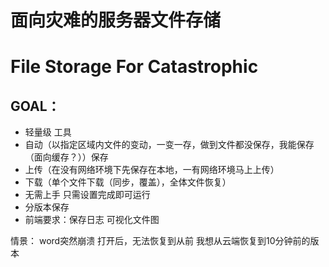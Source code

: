# 面向灾难的服务器文件存储

# File Storage For Catastrophic



## GOAL：

- 轻量级 工具
- 自动（以指定区域内文件的变动，一变一存，做到文件都没保存，我能保存（面向缓存？））保存 
- 上传（在没有网络环境下先保存在本地，一有网络环境马上上传） 
- 下载（单个文件下载（同步，覆盖），全体文件恢复）
- 无需上手 只需设置完成即可运行
- 分版本保存
- 前端要求：保存日志 可视化文件图

情景：
word突然崩溃
打开后，无法恢复到从前
我想从云端恢复到10分钟前的版本



